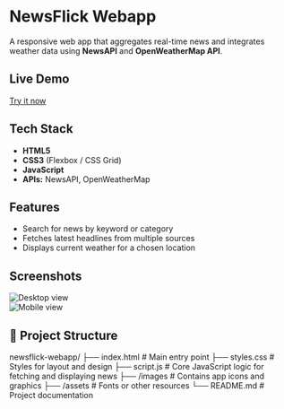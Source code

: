 # NewsFlick Webapp 

A responsive web app that aggregates real-time news and integrates weather data using **NewsAPI** and **OpenWeatherMap API**.

##  Live Demo  
[Try it now](https://your-deployed-link.com)

##  Tech Stack  
- **HTML5**  
- **CSS3** (Flexbox / CSS Grid)  
- **JavaScript**  
- **APIs:** NewsAPI, OpenWeatherMap  

##  Features  
- Search for news by keyword or category  
- Fetches latest headlines from multiple sources  
- Displays current weather for a chosen location  

##  Screenshots  
![Desktop view](screenshots/desktop.png)  
![Mobile view](screenshots/mobile.png)  

## 📂 Project Structure  
newsflick-webapp/
├── index.html # Main entry point
├── styles.css # Styles for layout and design
├── script.js # Core JavaScript logic for fetching and displaying news
├── /images # Contains app icons and graphics
├── /assets # Fonts or other resources
└── README.md # Project documentation
